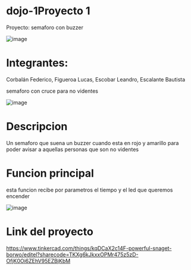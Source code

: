 # dojo-1Proyecto 1
Proyecto: semaforo con buzzer

![image](https://user-images.githubusercontent.com/123754871/234938924-46b718dc-bdfd-4157-822d-85ff56b21fc1.png)

# Integrantes:
Corbalán Federico, Figueroa Lucas, Escobar Leandro, Escalante Bautista

semaforo con cruce para no videntes

![image](https://user-images.githubusercontent.com/123754871/234939095-64eb1e48-337c-43d6-a4dc-a1578399927b.png)

# Descripcion
Un semaforo que suena un buzzer cuando esta en rojo y amarillo para poder avisar a aquellas personas que son no videntes

# Funcion principal
esta funcion recibe por parametros el tiempo y el led que queremos encender

![image](https://user-images.githubusercontent.com/123754871/234939166-cfbe8fba-87cd-4e83-a7f1-c30864e4a1f8.png)

# Link del proyecto
https://www.tinkercad.com/things/kqDCaX2c14F-powerful-snaget-borwo/editel?sharecode=TKXg6kJkxxOPMr475z5zD-OfjK0Oi6ZEhV95EZBjKbM
